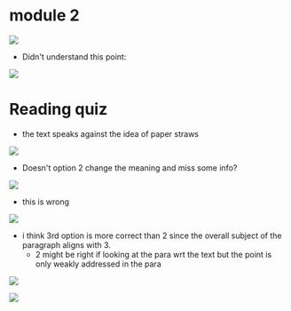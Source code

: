 # module 2

![](image-5.png)

- Didn't understand this point:
  
![](image-6.png)

# Reading quiz

- the text speaks against the idea of paper straws

![](image-4.png)

- Doesn't option 2 change the meaning and miss some info?

![](image.png)

- this is wrong

![](image-1.png)

- i think 3rd option is more correct than 2 since the overall subject of the paragraph aligns with 3.
  - 2 might be right if looking at the para wrt the text but the point is only weakly addressed in the para

![](image-3.png)

![](image-2.png)